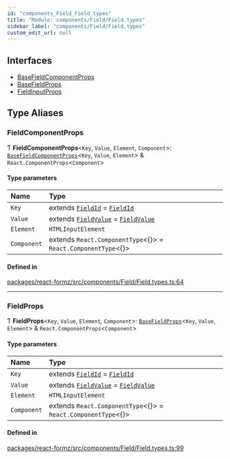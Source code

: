 ```yaml
---
id: "components_Field_Field_types"
title: "Module: components/Field/Field.types"
sidebar_label: "components/Field/Field.types"
custom_edit_url: null
---
```


## Interfaces

- [BaseFieldComponentProps](../interfaces/components_Field_Field_types.BaseFieldComponentProps.md)
- [BaseFieldProps](../interfaces/components_Field_Field_types.BaseFieldProps.md)
- [FieldInputProps](../interfaces/components_Field_Field_types.FieldInputProps.md)

## Type Aliases

### FieldComponentProps

Ƭ **FieldComponentProps**<`Key`, `Value`, `Element`, `Component`\>: [`BaseFieldComponentProps`](../interfaces/components_Field_Field_types.BaseFieldComponentProps.md)<`Key`, `Value`, `Element`\> & `React.ComponentProps`<`Component`\>

#### Type parameters

| Name | Type |
| :------ | :------ |
| `Key` | extends [`FieldId`](types_field.md#fieldid) = [`FieldId`](types_field.md#fieldid) |
| `Value` | extends [`FieldValue`](types_field.md#fieldvalue) = [`FieldValue`](types_field.md#fieldvalue) |
| `Element` | `HTMLInputElement` |
| `Component` | extends `React.ComponentType`<{}\> = `React.ComponentType`<{}\> |

#### Defined in

[packages/react-formz/src/components/Field/Field.types.ts:64](https://github.com/ZerryStack/react-formz/blob/main/packages/react-formz/src/components/Field/Field.types.ts#L64)

___

### FieldProps

Ƭ **FieldProps**<`Key`, `Value`, `Element`, `Component`\>: [`BaseFieldProps`](../interfaces/components_Field_Field_types.BaseFieldProps.md)<`Key`, `Value`, `Element`\> & `React.ComponentProps`<`Component`\>

#### Type parameters

| Name | Type |
| :------ | :------ |
| `Key` | extends [`FieldId`](types_field.md#fieldid) = [`FieldId`](types_field.md#fieldid) |
| `Value` | extends [`FieldValue`](types_field.md#fieldvalue) = [`FieldValue`](types_field.md#fieldvalue) |
| `Element` | `HTMLInputElement` |
| `Component` | extends `React.ComponentType`<{}\> = `React.ComponentType`<{}\> |

#### Defined in

[packages/react-formz/src/components/Field/Field.types.ts:99](https://github.com/ZerryStack/react-formz/blob/main/packages/react-formz/src/components/Field/Field.types.ts#L99)

